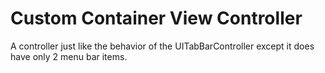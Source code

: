 # Custom Container View Controller

A controller just like the behavior of the UITabBarController except it does have only 2 menu bar items.

